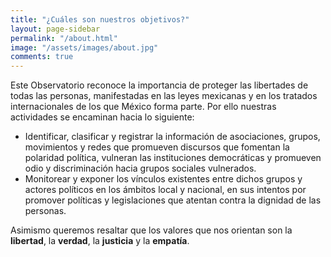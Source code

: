 ```yaml
---
title: "¿Cuáles son nuestros objetivos?"
layout: page-sidebar
permalink: "/about.html"
image: "/assets/images/about.jpg"
comments: true
---
```


Este Observatorio reconoce la importancia de proteger las libertades de todas las personas, manifestadas en las leyes mexicanas y en los tratados internacionales de los que México forma parte. Por ello nuestras actividades se encaminan hacia lo siguiente:

* Identificar, clasificar y registrar la información de asociaciones, grupos, movimientos y redes que promueven discursos que fomentan la polaridad política, vulneran las instituciones democráticas y promueven odio y discriminación hacia grupos sociales vulnerados.
* Monitorear y exponer los vínculos existentes entre dichos grupos y actores políticos en los ámbitos local y nacional, en sus intentos por promover políticas y legislaciones que atentan contra la dignidad de las personas.

Asimismo queremos resaltar que los valores que nos orientan son la **libertad**, la **verdad**, la **justicia** y la **empatía**.